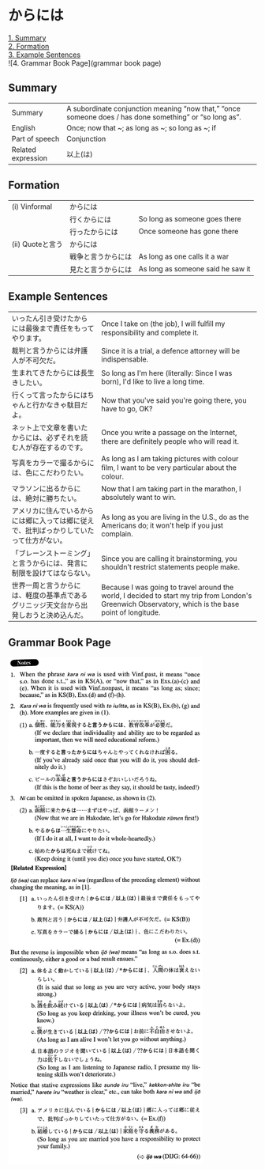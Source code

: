 # からには

[1. Summary](#summary)<br>
[2. Formation](#formation)<br>
[3. Example Sentences](#example-sentences)<br>
![4. Grammar Book Page](grammar book page)<br>


## Summary

<table><tr>   <td>Summary</td>   <td>A subordinate conjunction meaning “now that,” “once someone does / has done something” or “so long as”.</td></tr><tr>   <td>English</td>   <td>Once; now that ~; as long as ~; so long as ~; if</td></tr><tr>   <td>Part of speech</td>   <td>Conjunction</td></tr><tr>   <td>Related expression</td>   <td>以上(は)</td></tr></table>

## Formation

<table class="table"><tbody><tr class="tr head"><td class="td"><span class="numbers">(i)</span> <span class="bold">Vinformal</span></td><td class="td"><span class="concept">からには</span></td><td class="td"></td></tr><tr class="tr"><td class="td"></td><td class="td"><span>行く</span><span class="concept">からには</span></td><td class="td"><span>So long as someone goes there</span></td></tr><tr class="tr"><td class="td"></td><td class="td"><span>行った</span><span class="concept">からには</span></td><td class="td"><span>Once someone has gone there</span></td></tr><tr class="tr head"><td class="td"><span class="numbers">(ii)</span> <span class="bold">Quoteと言う</span></td><td class="td"><span class="concept">からには</span></td><td class="td"></td></tr><tr class="tr"><td class="td"></td><td class="td"><span>戦争と言う</span><span class="concept">からには</span></td><td class="td"><span>As long as one calls it a war</span></td></tr><tr class="tr"><td class="td"></td><td class="td"><span>見たと言う</span><span class="concept">からには</span></td><td class="td"><span>As long as someone said he saw it</span></td></tr></tbody></table>

## Example Sentences

<table><tr>   <td>いったん引き受けたからには最後まで責任をもってやります。</td>   <td>Once I take on (the job), I will fulﬁll my responsibility and complete it.</td></tr><tr>   <td>裁判と言うからには弁護人が不可欠だ。</td>   <td>Since it is a trial, a defence attorney will be indispensable.</td></tr><tr>   <td>生まれてきたからには長生きしたい。</td>   <td>So long as I'm here (literally: Since I was born), I'd like to live a long time.</td></tr><tr>   <td>行くって言ったからにはちゃんと行かなきゃ駄目だよ。</td>   <td>Now that you've said you're going there, you have to go, OK?</td></tr><tr>   <td>ネット上で文章を書いたからには、必ずそれを読む人が存在するのです。</td>   <td>Once you write a passage on the Internet, there are deﬁnitely people who will read it.</td></tr><tr>   <td>写真をカラーで撮るからには、色にこだわりたい。</td>   <td>As long as I am taking pictures with colour ﬁlm, I want to be very particular about the colour.</td></tr><tr>   <td>マラソンに出るからには、絶対に勝ちたい。</td>   <td>Now that I am taking part in the marathon, I absolutely want to win.</td></tr><tr>   <td>アメリカに住んでいるからには郷に入っては郷に従えで、批判ばっかりしていたって仕方がない。</td>   <td>As long as you are living in the U.S., do as the Americans do; it won't help if you just complain.</td></tr><tr>   <td>「ブレーンストーミング」と言うからには、発言に制限を設けてはならない。</td>   <td>Since you are calling it brainstorming, you shouldn't restrict statements people make.</td></tr><tr>   <td>世界一周と言うからには、軽度の基準点であるグリニッジ天文台から出発しおうと決め込んだ。</td>   <td>Because I was going to travel around the world, I decided to start my trip from London's Greenwich Observatory, which is the base point of longitude.</td></tr></table>

## Grammar Book Page

![](../img/Advancedからには.png)


